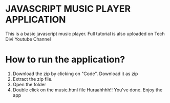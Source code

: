 # JAVASCRIPT MUSIC PLAYER APPLICATION
This is a basic javascript music player. Full tutorial is also uploaded on Tech Divi Youtube Channel

# How to run the application?
1. Download the zip by clicking on "Code". Download it as zip
2. Extract the zip file.
3. Open the folder
3. Double click on the music.html file
Huraahhhh!! You've done. Enjoy the app
